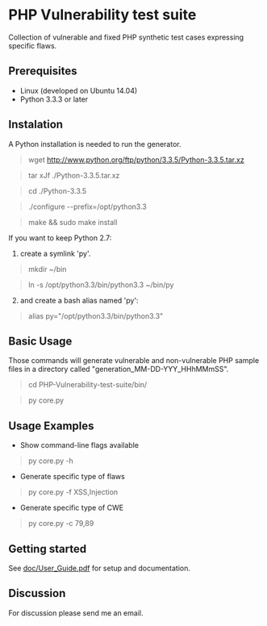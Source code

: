 # PHP Vulnerability test suite

Collection of vulnerable and fixed PHP synthetic test cases expressing specific flaws.

## Prerequisites

* Linux (developed on Ubuntu 14.04)
* Python 3.3.3 or later 

## Instalation

A Python installation is needed to run the generator.

> wget http://www.python.org/ftp/python/3.3.5/Python-3.3.5.tar.xz

> tar xJf ./Python-3.3.5.tar.xz

> cd ./Python-3.3.5

> ./configure --prefix=/opt/python3.3

> make && sudo make install

If you want to keep Python 2.7:

1. create a symlink 'py'.

> mkdir ~/bin

> ln -s /opt/python3.3/bin/python3.3 ~/bin/py

2. and create a bash alias named 'py':

> alias py="/opt/python3.3/bin/python3.3"

## Basic Usage

Those commands will generate vulnerable and non-vulnerable PHP sample files in a directory called "generation_MM-DD-YYY_HHhMMmSS".

> cd PHP-Vulnerability-test-suite/bin/

> py core.py

## Usage Examples

* Show command-line flags available
> py core.py -h

* Generate specific type of flaws
> py core.py -f XSS,Injection

* Generate specific type of CWE
> py core.py -c 79,89

## Getting started
See [doc/User_Guide.pdf](doc/User_Guide.pdf) for setup and documentation.

## Discussion

For discussion please send me an email.
